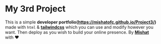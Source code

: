 # My 3rd Project


This is a simple **developer portfolio(https://mishatofc.github.io/Project3/)** made with `html` & [**tailwindcss**](https://tailwindcss.com/)  which you can use and modify however you want. Then deploy as you wish to build your online presence.
By **[Mishat](https://mishatofc.web.app)** with ❤️
